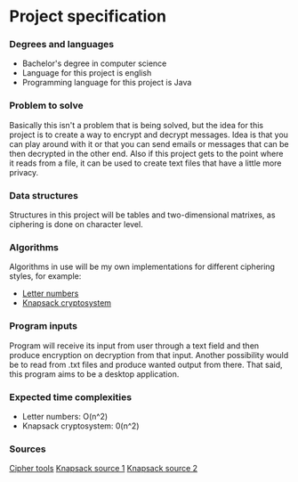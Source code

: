 # Project specification

### Degrees and languages

* Bachelor's degree in computer science
* Language for this project is english
* Programming language for this project is Java

### Problem to solve

Basically this isn't a problem that is being solved, but the idea for this project is to create a way
to encrypt and decrypt messages. Idea is that you can play around with it or that you can send emails
or messages that can be then decrypted in the other end. Also if this project gets to the point where
it reads from a file, it can be used to create text files that have a little more privacy. 

### Data structures

Structures in this project will be tables and two-dimensional matrixes, as ciphering is done on 
character level.

### Algorithms

Algorithms in use will be my own implementations for different ciphering styles, for example:
* [Letter numbers](http://rumkin.com/tools/cipher/numbers.php)
* [Knapsack cryptosystem](https://en.wikipedia.org/wiki/Merkle%E2%80%93Hellman_knapsack_cryptosystem)

### Program inputs

Program will receive its input from user through a text field and then produce encryption on decryption
from that input. Another possibility would be to read from .txt files and produce wanted output from
there. That said, this program aims to be a desktop application. 

### Expected time complexities

* Letter numbers: O(n^2)
* Knapsack cryptosystem: 0(n^2)

### Sources

[Cipher tools](http://rumkin.com/tools/cipher/index.php)
[Knapsack source 1](https://en.wikipedia.org/wiki/Merkle%E2%80%93Hellman_knapsack_cryptosystem)
[Knapsack source 2](https://www.geeksforgeeks.org/knapsack-encryption-algorithm-in-cryptography/)
